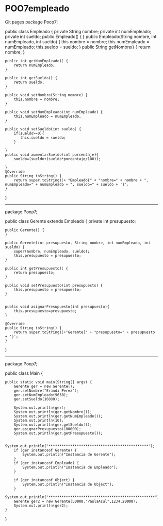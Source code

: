 # POO7empleado
Git pages
package Poop7;


public class Empleado {
    private String nombre;
    private int numEmpleado;
    private int sueldo;
    public Empleado() {
    }
    public Empleado(String nombre, int numEmpleado, int sueldo) {
        this.nombre = nombre;
        this.numEmpleado = numEmpleado;
        this.sueldo = sueldo;
    }
    public String getNombre() {
        return nombre;
    }

    public int getNumEmpleado() {
        return numEmpleado;
    }

    public int getSueldo() {
        return sueldo;
    }

    public void setNombre(String nombre) {
        this.nombre = nombre;
    }

    public void setNumEmpleado(int numEmpleado) {
        this.numEmpleado = numEmpleado;
    }

    public void setSueldo(int sueldo) {
        if(sueldo>=0){
           this.sueldo = sueldo; 
        }
        
    }  
    public void aumentarSueldo(int porcentaje){
        sueldo=(sueldo+(sueldo*porcentaje/100));
        
    }
    @Override
    public String toString() {
        return super.toString()+ "Empleado{" + "nombre=" + nombre + ", numEmpleado=" + numEmpleado + ", sueldo=" + sueldo + '}';
    }   
}
**************************************************************************************************************************************************************************
package Poop7;


public class Gerente extends Empleado {
    private int presupuesto;

    public Gerente() {
    }

    public Gerente(int presupuesto, String nombre, int numEmpleado, int sueldo) {
        super(nombre, numEmpleado, sueldo);
        this.presupuesto = presupuesto;
    }
    
    public int getPresupuesto() {
        return presupuesto;
    }

    public void setPresupuesto(int presupuesto) {
        this.presupuesto = presupuesto;
    }
    
    
    public void asignarPresupuesto(int presupuesto){
        this.presupuesto=presupuesto;
    }

    @Override
    public String toString() {
        return super.toString()+"Gerente{" + "presupuesto=" + presupuesto + '}';
    }
    
}
*****************************************************************************************************************************************************************************
package Poop7;

public class Main {

    public static void main(String[] args) {
        Gerente ger = new Gerente();
        ger.setNombre("Erandi Perez");
        ger.setNumEmpleado(9638);
        ger.setSueldo(16000);

        System.out.println(ger);
        System.out.println(ger.getNombre());
        System.out.println(ger.getNumEmpleado());
        System.out.println(10);
        System.out.println(ger.getSueldo());
        ger.asignarPresupuesto(100000);
        System.out.println(ger.getPresupuesto());

        System.out.println("**********************************************");
        if (ger instanceof Gerente) {
            System.out.println("Instancia de Gerente");
        }
        if (ger instanceof Empleado) {
            System.out.println("Instancia de Empleado");
        }

        if (ger instanceof Object) {
            System.out.println("Instancia de Object");
        }
        System.out.println("*************************************************");
        Gerente ger2 = new Gerente(50000,"PaulaAzul",1234,20000);
        System.out.println(ger2);
    }
}
